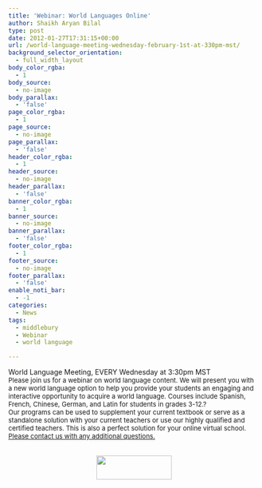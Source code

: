 ```yaml
---
title: 'Webinar: World Languages Online'
author: Shaikh Aryan Bilal
type: post
date: 2012-01-27T17:31:15+00:00
url: /world-language-meeting-wednesday-february-1st-at-330pm-mst/
background_selector_orientation:
  - full_width_layout
body_color_rgba:
  - 1
body_source:
  - no-image
body_parallax:
  - 'false'
page_color_rgba:
  - 1
page_source:
  - no-image
page_parallax:
  - 'false'
header_color_rgba:
  - 1
header_source:
  - no-image
header_parallax:
  - 'false'
banner_color_rgba:
  - 1
banner_source:
  - no-image
banner_parallax:
  - 'false'
footer_color_rgba:
  - 1
footer_source:
  - no-image
footer_parallax:
  - 'false'
enable_noti_bar:
  - -1
categories:
  - News
tags:
  - middlebury
  - Webinar
  - world language

---
```

World Language Meeting, EVERY Wednesday at 3:30pm MST  
<span style="font-size: small;">Please join us for a webinar on world language content. We will present you with a new world language option to help you provide your students an engaging and interactive opportunity to acquire a world language. Courses include Spanish, French, Chinese, German, and Latin for students in grades 3-12.?</span>  
<span style="font-size: small;">Our programs can be used to supplement your current textbook or serve as a standalone solution with your current teachers or use our highly qualified and certified teachers. This is also a perfect solution for your online virtual school.</span>  
<a href="http://www.backbonecommunications.com/contact-us/" target="_blank" rel="noopener"><span style="font-size: small;">Please contact us with any additional questions.</span></a>  
&nbsp;

<p style="text-align: center;">
  <a href="https://backbone.infusionsoft.com/app/form/world-language-webinar" target="_blank" rel="noopener"><img loading="lazy" class="wp-image-4682 aligncenter" title="Register Now" alt="" src="http://www.backbonecommunications.com/wp-content/uploads/register-now-button-pilll-red-hi.png" width="151" height="48" /></a>
</p>